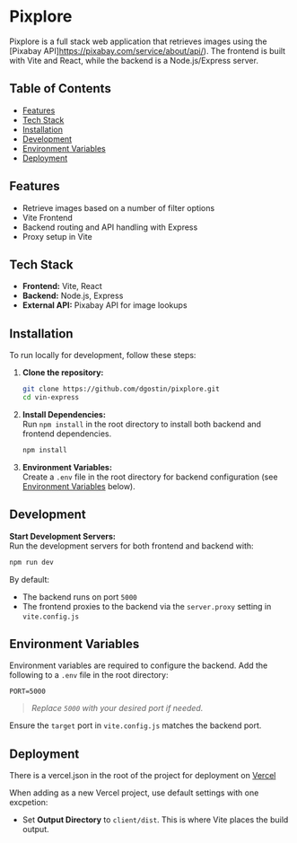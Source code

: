 # Pixplore

Pixplore is a full stack web application that retrieves images using the [Pixabay API]https://pixabay.com/service/about/api/). The frontend is built with Vite and React, while the backend is a Node.js/Express server.

## Table of Contents

- [Features](#features)
- [Tech Stack](#tech-stack)
- [Installation](#installation)
- [Development](#development)
- [Environment Variables](#environment-variables)
- [Deployment](#deployment)

## Features

- Retrieve images based on a number of filter options
- Vite Frontend
- Backend routing and API handling with Express
- Proxy setup in Vite

## Tech Stack

- **Frontend:** Vite, React
- **Backend:** Node.js, Express
- **External API:** Pixabay API for image lookups

## Installation

To run locally for development, follow these steps:

1. **Clone the repository:**

   ```bash
   git clone https://github.com/dgostin/pixplore.git
   cd vin-express
   ```

2. **Install Dependencies:**  
   Run `npm install` in the root directory to install both backend and frontend dependencies.

   ```bash
   npm install
   ```

3. **Environment Variables:**  
   Create a `.env` file in the root directory for backend configuration (see [Environment Variables](#environment-variables) below).

## Development

**Start Development Servers:**  
 Run the development servers for both frontend and backend with:

```bash
npm run dev
```

By default:

- The backend runs on port `5000`
- The frontend proxies to the backend via the `server.proxy` setting in `vite.config.js`

## Environment Variables

Environment variables are required to configure the backend. Add the following to a `.env` file in the root directory:

```env
PORT=5000
```

> _Replace `5000` with your desired port if needed._

Ensure the `target` port in `vite.config.js` matches the backend port.

## Deployment

There is a vercel.json in the root of the project for deployment on [Vercel](https://vercel.com/)

When adding as a new Vercel project, use default settings with one excpetion:

- Set **Output Directory** to `client/dist`. This is where Vite places the build output.

